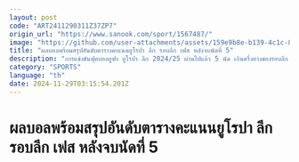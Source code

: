 ```yaml
---
layout: post
code: "ART2411290311Z37ZP7"
origin_url: "https://www.sanook.com/sport/1567487/"
image: "https://github.com/user-attachments/assets/159e9b8e-b139-4c1c-8266-5e11826b62ee"
title: "ผลบอลพร้อมสรุปอันดับตารางคะแนนยูโรปา ลีก รอบลีก เฟส หลังจบนัดที่ 5"
description: "การแข่งขันฟุตบอลยูฟา ยูโรปา ลีก 2024/25 ผ่านไปแล้ว 5 นัด เกินครึ่งทางของรอบลีก เฟส ซึ่งเพิ่มเป็น 36 ทีมจากเดิม 32 ทีม"
category: "SPORTS"
language: "th"
date: 2024-11-29T03:15:54.201Z
---
```


# ผลบอลพร้อมสรุปอันดับตารางคะแนนยูโรปา ลีก รอบลีก เฟส หลังจบนัดที่ 5